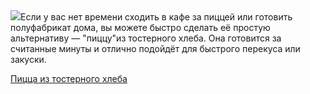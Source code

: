 <!--2025-09-18 09:56:07-->
<div class="yb">
  <div class="rss povarenok"><a href="https://www.povarenok.ru/recipes/show/183093/"><img src="https://www.povarenok.ru/data/cache/2025sep/18/36/3190359_66350-640x480.jpg"></a>Если у вас нет времени сходить в кафе за пиццей или готовить полуфабрикат дома, вы можете быстро сделать её простую альтернативу — &quot;пиццу&quot;из тостерного хлеба. Она готовится за считанные минуты и отлично подойдёт для быстрого перекуса или закуски. <p class="titl"><a href="https://www.povarenok.ru/recipes/show/183093/">Пицца из тостерного хлеба</a></p></div>
</div>
